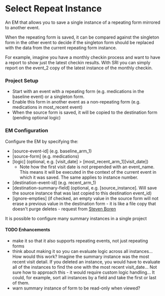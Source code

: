 # Select Repeat Instance
An EM that allows you to save a single instance of a repeating form mirrored to another event.

When the repeating form is saved, it can be compared against the singleton form in the other event to decide if the singleton
form should be replaced with the data from the current repeating form instance.

For example, imagine you have a monthly checkin process and want to have a report to show just the latest checkin
results.  With SRI you can simply report on the event_2 copy of the latest instance of the monthly checkin.

### Project Setup
 * Start with an event with a repeating form (e.g. medications in the baseline event) or a singleton form.
 * Enable this form in another event as a non-repeating form (e.g. medications in most_recent event)
 * When the source form is saved, it will be copied to the destination form (pending optional logic)

### EM Configuration
Configure the EM by specifying the:
 * [source-event-id]  (e.g. baseline_arm_1)
 * [source-form]      (e.g. medications)
 * [logic] (optional, e.g. [visit_date] > [most_recent_arm_1][visit_date])
   * Note how the first visit date is not prepended with an event_name.  This means it will be executed in the context of
   the current event in which it was saved.  The same applies to instance number.
 * [destination-event-id] (e.g. recent_arm_1)
 * [destination-summary-field] (optional, e.g. [source_instance].  Will save the source instance that was last copied
  to this destination event_id)
 * [ignore-empties] (if checked, an empty value in the source form will not erase a previous value in the destination
  form - it is like a file copy that doesn't purge deletes - request from
   [Steven Boren](https://community.projectredcap.org/questions/83301/select-repeat-instance.html)

It is possible to configure many summary instances in a single project

#### TODO Enhancements
- make it so that it also supports repeating events, not just repeating forms
- think about making it so you can evaluate logic across all instances... How would this work?  Imagine the summary instance
was the most recent visit detail.  If you deleted an instance, you would have to evaluate all of the instances to find the one
with the most recent visit_date...  Not sure how to approach this - it would require custom logic handling...  It could,
for example, sort all instances by a field and take the first or last of them.
- warn summary instance of form to be read-only when viewed?

